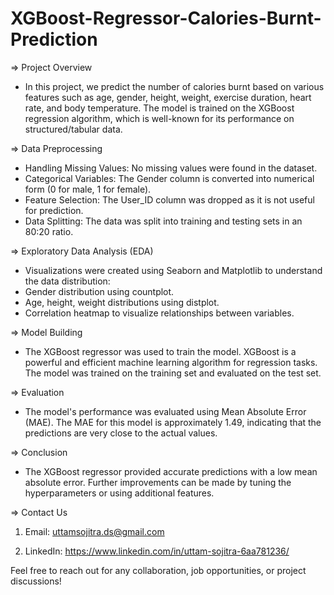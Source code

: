 # XGBoost-Regressor-Calories-Burnt-Prediction

=> Project Overview
- In this project, we predict the number of calories burnt based on various features such as age, gender, height, weight, exercise duration, heart rate, and body temperature. The model is trained on the XGBoost regression algorithm, which is well-known for its performance on structured/tabular data.

=> Data Preprocessing
- Handling Missing Values: No missing values were found in the dataset.
- Categorical Variables: The Gender column is converted into numerical form (0 for male, 1 for female).
- Feature Selection: The User_ID column was dropped as it is not useful for prediction.
- Data Splitting: The data was split into training and testing sets in an 80:20 ratio.

=> Exploratory Data Analysis (EDA)
- Visualizations were created using Seaborn and Matplotlib to understand the data distribution:
- Gender distribution using countplot.
- Age, height, weight distributions using distplot.
- Correlation heatmap to visualize relationships between variables.

=> Model Building
- The XGBoost regressor was used to train the model. XGBoost is a powerful and efficient machine learning algorithm for regression tasks. The model was trained on the training set and evaluated on the test set.

=> Evaluation
- The model's performance was evaluated using Mean Absolute Error (MAE). The MAE for this model is approximately 1.49, indicating that the predictions are very close to the actual values.

=> Conclusion
- The XGBoost regressor provided accurate predictions with a low mean absolute error. Further improvements can be made by tuning the hyperparameters or using additional features.

=> Contact Us

1. Email: uttamsojitra.ds@gmail.com

2. LinkedIn: https://www.linkedin.com/in/uttam-sojitra-6aa781236/

Feel free to reach out for any collaboration, job opportunities, or project discussions!
